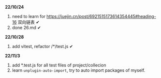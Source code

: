 **22/10/24**
1. need to learn for https://juejin.cn/post/6921515173614354445#heading-16 双向链表 ✔
2. done 26.md ✔

**22/10/28**
1. add vitest, refactor /*/test.js ✔

**22/11/3**
1. add *.test.js for all test files of project/collecion
2. learn `unplugin-auto-import`, try to auto import packages of myself.
